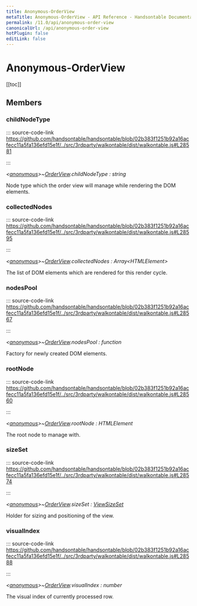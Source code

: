 ```yaml
---
title: Anonymous-OrderView
metaTitle: Anonymous-OrderView - API Reference - Handsontable Documentation
permalink: /11.0/api/anonymous-order-view
canonicalUrl: /api/anonymous-order-view
hotPlugin: false
editLink: false
---
```


# Anonymous-OrderView

[[toc]]
## Members

### childNodeType
  
::: source-code-link https://github.com/handsontable/handsontable/blob/02b383f1251b92a16acfecc11a5fa136efd15e1f/../src/3rdparty/walkontable/dist/walkontable.js#L28581

:::

_&lt;[anonymous](@/api/anonymous.md)&gt;~[OrderView](@/api/orderView.md).childNodeType : string_

Node type which the order view will manage while rendering the DOM elements.



### collectedNodes
  
::: source-code-link https://github.com/handsontable/handsontable/blob/02b383f1251b92a16acfecc11a5fa136efd15e1f/../src/3rdparty/walkontable/dist/walkontable.js#L28595

:::

_&lt;[anonymous](@/api/anonymous.md)&gt;~[OrderView](@/api/orderView.md).collectedNodes : Array&lt;HTMLElement&gt;_

The list of DOM elements which are rendered for this render cycle.



### nodesPool
  
::: source-code-link https://github.com/handsontable/handsontable/blob/02b383f1251b92a16acfecc11a5fa136efd15e1f/../src/3rdparty/walkontable/dist/walkontable.js#L28567

:::

_&lt;[anonymous](@/api/anonymous.md)&gt;~[OrderView](@/api/orderView.md).nodesPool : function_

Factory for newly created DOM elements.



### rootNode
  
::: source-code-link https://github.com/handsontable/handsontable/blob/02b383f1251b92a16acfecc11a5fa136efd15e1f/../src/3rdparty/walkontable/dist/walkontable.js#L28560

:::

_&lt;[anonymous](@/api/anonymous.md)&gt;~[OrderView](@/api/orderView.md).rootNode : HTMLElement_

The root node to manage with.



### sizeSet
  
::: source-code-link https://github.com/handsontable/handsontable/blob/02b383f1251b92a16acfecc11a5fa136efd15e1f/../src/3rdparty/walkontable/dist/walkontable.js#L28574

:::

_&lt;[anonymous](@/api/anonymous.md)&gt;~[OrderView](@/api/orderView.md).sizeSet : [ViewSizeSet](@/api/viewSizeSet.md)_

Holder for sizing and positioning of the view.



### visualIndex
  
::: source-code-link https://github.com/handsontable/handsontable/blob/02b383f1251b92a16acfecc11a5fa136efd15e1f/../src/3rdparty/walkontable/dist/walkontable.js#L28588

:::

_&lt;[anonymous](@/api/anonymous.md)&gt;~[OrderView](@/api/orderView.md).visualIndex : number_

The visual index of currently processed row.



